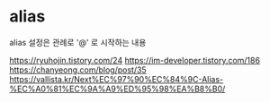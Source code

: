 

# alias
alias 설정은 관례로 '@' 로 시작하는 내용

https://ryuhojin.tistory.com/24
https://im-developer.tistory.com/186
https://chanyeong.com/blog/post/35
https://vallista.kr/Next%EC%97%90%EC%84%9C-Alias-%EC%A0%81%EC%9A%A9%ED%95%98%EA%B8%B0/
